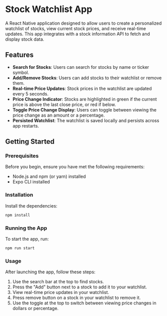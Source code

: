 # Stock Watchlist App

A React Native application designed to allow users to create a personalized watchlist of stocks, view current stock prices, and receive real-time updates. This app integrates with a stock information API to fetch and display stock data.

## Features

- **Search for Stocks**: Users can search for stocks by name or ticker symbol.
- **Add/Remove Stocks**: Users can add stocks to their watchlist or remove them.
- **Real-time Price Updates**: Stock prices in the watchlist are updated every 5 seconds.
- **Price Change Indicator**: Stocks are highlighted in green if the current price is above the last close price, or red if below.
- **Toggle Price Change Display**: Users can toggle between viewing the price change as an amount or a percentage.
- **Persisted Watchlist**: The watchlist is saved locally and persists across app restarts.

## Getting Started

### Prerequisites

Before you begin, ensure you have met the following requirements:

- Node.js and npm (or yarn) installed
- Expo CLI installed

### Installation

Install the dependencies:
   ```bash
   npm install
   ```

### Running the App

To start the app, run:
   ```bash
   npm run start
   ```

### Usage
After launching the app, follow these steps:

1. Use the search bar at the top to find stocks.
2. Press the "Add" button next to a stock to add it to your watchlist.
3. View real-time price updates in your watchlist.
4. Press remove button on a stock in your watchlist to remove it.
5. Use the toggle at the top to switch between viewing price changes in dollars or percentage.